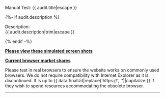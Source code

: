 
Manual Test: {{ audit.title|escape }}

{%- if audit.description %}

Description:<br>
{{ audit.description|trim|escape }}

{% endif -%}

__[Please view these simulated screen shots](https://developer.microsoft.com/en-us/microsoft-edge/tools/screenshots/?url={{data.finalUrl|urlencode}})__

__[Current browser market shares](https://www.w3counter.com/globalstats.php)__

Please test in real browsers to ensure the website works on commonly used browsers.  We do not require compatibility with Internet Explorer as it is discontinued. It is up to {{ data.finalUrl|replace('https://', '')|capitalize }} if they wish to spend resources accommodating the obsolete browser.

---
